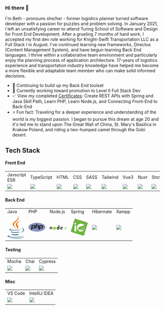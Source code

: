 ### Hi there 👋

I'm Beth - pronouns she/her - former logistics planner turned software developer with a passion for puzzles and problem solving. In January 2021, I left an unsatisfying career to attend Turing School of Software and Design for Front End Development. After a grueling 7 months of hard work, I accepted my first dev role working for Knight-Swift Transportation LLC as a Full Stack I in August. I've continued learning new frameworks, Directus (Content Management System), and have begun learning Back End languages. I thrive within a collaborative team environment and particularly enjoy the planning process of application architecture. 17-years of logistics experience and transportation industry knowledge have helped me become a more flexible and adaptable team member who can make solid informed decisions. 

- 🔭 Continuing to build up my Back End toolset
- 🌱 Currently working toward promotion to Level II Full Stack Dev
- ✅ View my completed [Certificates](https://www.codecademy.com/profiles/bethMeeker2365205360): Create REST APIs with Spring and Java Skill Path, Learn PHP, Learn Node.js, and Connecting Front-End to Back-End
- ⚡ Fun fact: Traveling for a deeper experience and understanding of the world is my biggest passion. I began to pursue this dream at age 20 and it's led me to stand upon The Great Wall of China, St. Mary's Basilica in Krakow Poland, and riding a two-humped camel through the Gobi desert.

## Tech Stack

#### Front End
<table>
  <tr>
    <td>Javscript ES6</td>
    <td>TypeScript</td>
    <td>HTML</td>
    <td>CSS</td>
    <td>SASS</td>
    <td>Tailwind</td>
    <td>Vue3</td>
    <td>Nuxt</td>
    <td>Storybook</td>
    <td>React</td>
  </tr>
  <tr>
    <td><img width="55" src="https://raw.githubusercontent.com/gilbarbara/logos/master/logos/javascript.svg"/></td>
    <td><img width="55" src="https://raw.githubusercontent.com/gilbarbara/logos/master/logos/typescript-icon.svg"/></td>
    <td><img width="55" src="https://raw.githubusercontent.com/gilbarbara/logos/master/logos/html-5.svg"/></td>
    <td><img width="55" src="https://raw.githubusercontent.com/gilbarbara/logos/master/logos/css-3.svg"/></td>  
    <td><img width="55" src="https://raw.githubusercontent.com/gilbarbara/logos/master/logos/sass.svg"/></td>
    <td><img width="55" src="https://raw.githubusercontent.com/gilbarbara/logos/master/logos/tailwindcss-icon.svg"/></td> 
    <td><img width="55" src="https://raw.githubusercontent.com/gilbarbara/logos/master/logos/vue.svg"/></td>
    <td><img width="55" src="https://raw.githubusercontent.com/gilbarbara/logos/master/logos/nuxt-icon.svg"/></td>
    <td><img width="55" src="https://raw.githubusercontent.com/gilbarbara/logos/master/logos/storybook-icon.svg"/></td>
    <td><img width="55" src="https://raw.githubusercontent.com/gilbarbara/logos/master/logos/react.svg"/></td>
  </tr>
</table>

#### Back End
<table>
  <tr>
    <td>Java</td>
    <td>PHP</td>
    <td>Node.js</td>
    <td>Spring</td>
    <td>Hibernate</td>
    <td>Xampp</td>
  </tr>
  <tr>
    <td><img width="55" src="https://raw.githubusercontent.com/gilbarbara/logos/master/logos/java.svg"/></td>
    <td><img width="55" src="https://raw.githubusercontent.com/gilbarbara/logos/master/logos/php.svg"/></td>
    <td><img width="55" src="https://raw.githubusercontent.com/gilbarbara/logos/master/logos/nodejs.svg"/></td>
    <td><img width="55" src="https://raw.githubusercontent.com/gilbarbara/logos/master/logos/spring.svg"/></td>
    <td><img width="55" src="https://raw.githubusercontent.com/gilbarbara/logos/master/logos/hibernate.svg"/></td>
    <td><img width="55" src="https://raw.githubusercontent.com/gilbarbara/logos/master/logos/xampp.svg"/></td>
  </tr>
</table>

#### Testing
<table>
  <tr>
    <td>Mocha</td>
    <td>Chai</td>
    <td>Cypress</td>
  </tr>
  <tr>
    <td><img width="55" src="https://raw.githubusercontent.com/gilbarbara/logos/master/logos/mocha.svg"/></td>
    <td><img width="55" src="https://raw.githubusercontent.com/gilbarbara/logos/master/logos/chai.svg"/></td>
    <td><img width="55" src="https://raw.githubusercontent.com/gilbarbara/logos/master/logos/cypress.svg"/></td>
  </tr>
</table>

#### Misc
<table>
  <tr>
    <td>VS Code</td>
    <td>IntelliJ IDEA</td>
  </tr>
  <tr>
    <td><img width="55" src="https://raw.githubusercontent.com/gilbarbara/logos/master/logos/visual-studio-code.svg"/></td>
    <td><img width="55" src="https://raw.githubusercontent.com/gilbarbara/logos/master/logos/intellij-idea.svg"/></td>
  </tr>
</table>
